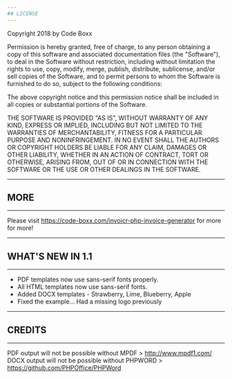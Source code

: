 ```yaml
---
## LICENSE
---
```


Copyright 2018 by Code Boxx

Permission is hereby granted, free of charge, to any person obtaining a copy
of this software and associated documentation files (the "Software"), to deal
in the Software without restriction, including without limitation the rights
to use, copy, modify, merge, publish, distribute, sublicense, and/or sell
copies of the Software, and to permit persons to whom the Software is
furnished to do so, subject to the following conditions:

The above copyright notice and this permission notice shall be included in all
copies or substantial portions of the Software.

THE SOFTWARE IS PROVIDED "AS IS", WITHOUT WARRANTY OF ANY KIND, EXPRESS OR
IMPLIED, INCLUDING BUT NOT LIMITED TO THE WARRANTIES OF MERCHANTABILITY,
FITNESS FOR A PARTICULAR PURPOSE AND NONINFRINGEMENT. IN NO EVENT SHALL THE
AUTHORS OR COPYRIGHT HOLDERS BE LIABLE FOR ANY CLAIM, DAMAGES OR OTHER
LIABILITY, WHETHER IN AN ACTION OF CONTRACT, TORT OR OTHERWISE, ARISING FROM,
OUT OF OR IN CONNECTION WITH THE SOFTWARE OR THE USE OR OTHER DEALINGS IN THE
SOFTWARE.


---
## MORE
---
Please visit https://code-boxx.com/invoicr-php-invoice-generator for more for more!


---
## WHAT'S NEW IN 1.1
---
- PDF templates now use sans-serif fonts properly.
- All HTML templates now use sans-serif fonts.
- Added DOCX templates - Strawberry, Lime, Blueberry, Apple
- Fixed the example... Had a missing logo previously


---
## CREDITS
---
PDF output will not be possible without MPDF > http://www.mpdf1.com/
DOCX output will not be possible without PHPWORD > https://github.com/PHPOffice/PHPWord